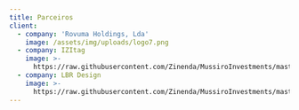 ```yaml
---
title: Parceiros
client:
  - company: 'Rovuma Holdings, Lda'
    image: /assets/img/uploads/logo7.png
  - company: IZItag
    image: >-
      https://raw.githubusercontent.com/Zinenda/MussiroInvestments/master/assets/img/uploads/izitaglogo.svg?sanitize=true
  - company: LBR Design
    image: >-
      https://raw.githubusercontent.com/Zinenda/MussiroInvestments/master/assets/img/uploads/ldrdesign.svg?sanitize=true
---
```


